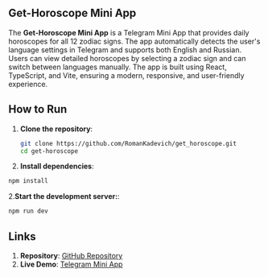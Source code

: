 ## Get-Horoscope Mini App

The **Get-Horoscope Mini App** is a Telegram Mini App that provides daily horoscopes for all 12 zodiac signs. The app automatically detects the user's language settings in Telegram and supports both English and Russian. Users can view detailed horoscopes by selecting a zodiac sign and can switch between languages manually. The app is built using React, TypeScript, and Vite, ensuring a modern, responsive, and user-friendly experience.

## How to Run

1. **Clone the repository**:
   ```bash
   git clone https://github.com/RomanKadevich/get_horoscope.git
   cd get-horoscope


2. **Install dependencies**:
  ```bash
  npm install
```

2.**Start the development server:**:
  ```bash
  npm run dev
```

## Links

1. **Repository**: [GitHub Repository](https://github.com/RomanKadevich/get_horoscope)
2. **Live Demo**: [Telegram Mini App](https://t.me/gettMyHoroscope_bot/horoscope)
